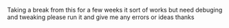 Taking a break from this for a few weeks it sort of works but need debuging and tweaking please run it and give me any errors or ideas thanks
